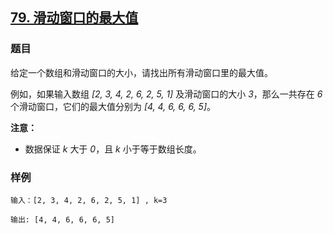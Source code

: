 ## [79. 滑动窗口的最大值](https://www.acwing.com/problem/content/75/)

### 题目

给定一个数组和滑动窗口的大小，请找出所有滑动窗口里的最大值。

例如，如果输入数组 *[2, 3, 4, 2, 6, 2, 5, 1]* 及滑动窗口的大小 *3*，那么一共存在 *6* 个滑动窗口，它们的最大值分别为 *[4, 4, 6, 6, 6, 5]*。

**注意：**

- 数据保证 *k* 大于 *0*，且 *k* 小于等于数组长度。

### 样例

```
输入：[2, 3, 4, 2, 6, 2, 5, 1] , k=3

输出: [4, 4, 6, 6, 6, 5]
```
